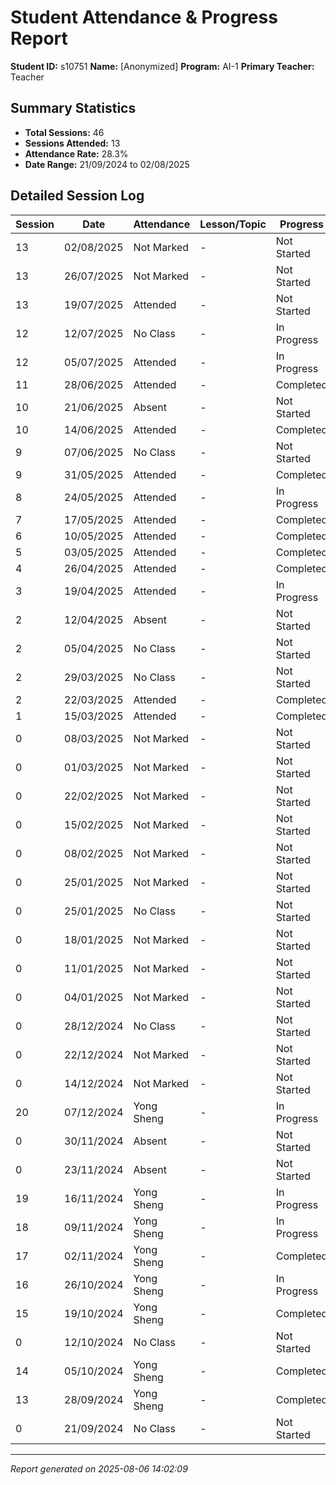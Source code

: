 # Student Attendance & Progress Report

**Student ID:** s10751
**Name:** [Anonymized]
**Program:** AI-1
**Primary Teacher:** Teacher

## Summary Statistics
- **Total Sessions:** 46
- **Sessions Attended:** 13
- **Attendance Rate:** 28.3%
- **Date Range:** 21/09/2024 to 02/08/2025

## Detailed Session Log

| Session | Date | Attendance | Lesson/Topic | Progress |
|---------|------|------------|--------------|----------|
| 13 | 02/08/2025 | Not Marked | - | Not Started |
| 13 | 26/07/2025 | Not Marked | - | Not Started |
| 13 | 19/07/2025 | Attended | - | Not Started |
| 12 | 12/07/2025 | No Class | - | In Progress |
| 12 | 05/07/2025 | Attended | - | In Progress |
| 11 | 28/06/2025 | Attended | - | Completed |
| 10 | 21/06/2025 | Absent | - | Not Started |
| 10 | 14/06/2025 | Attended | - | Completed |
| 9 | 07/06/2025 | No Class | - | Not Started |
| 9 | 31/05/2025 | Attended | - | Completed |
| 8 | 24/05/2025 | Attended | - | In Progress |
| 7 | 17/05/2025 | Attended | - | Completed |
| 6 | 10/05/2025 | Attended | - | Completed |
| 5 | 03/05/2025 | Attended | - | Completed |
| 4 | 26/04/2025 | Attended | - | Completed |
| 3 | 19/04/2025 | Attended | - | In Progress |
| 2 | 12/04/2025 | Absent | - | Not Started |
| 2 | 05/04/2025 | No Class | - | Not Started |
| 2 | 29/03/2025 | No Class | - | Not Started |
| 2 | 22/03/2025 | Attended | - | Completed |
| 1 | 15/03/2025 | Attended | - | Completed |
| 0 | 08/03/2025 | Not Marked | - | Not Started |
| 0 | 01/03/2025 | Not Marked | - | Not Started |
| 0 | 22/02/2025 | Not Marked | - | Not Started |
| 0 | 15/02/2025 | Not Marked | - | Not Started |
| 0 | 08/02/2025 | Not Marked | - | Not Started |
| 0 | 25/01/2025 | Not Marked | - | Not Started |
| 0 | 25/01/2025 | No Class | - | Not Started |
| 0 | 18/01/2025 | Not Marked | - | Not Started |
| 0 | 11/01/2025 | Not Marked | - | Not Started |
| 0 | 04/01/2025 | Not Marked | - | Not Started |
| 0 | 28/12/2024 | No Class | - | Not Started |
| 0 | 22/12/2024 | Not Marked | - | Not Started |
| 0 | 14/12/2024 | Not Marked | - | Not Started |
| 20 | 07/12/2024 | Yong Sheng | - | In Progress |
| 0 | 30/11/2024 | Absent | - | Not Started |
| 0 | 23/11/2024 | Absent | - | Not Started |
| 19 | 16/11/2024 | Yong Sheng | - | In Progress |
| 18 | 09/11/2024 | Yong Sheng | - | In Progress |
| 17 | 02/11/2024 | Yong Sheng | - | Completed |
| 16 | 26/10/2024 | Yong Sheng | - | In Progress |
| 15 | 19/10/2024 | Yong Sheng | - | Completed |
| 0 | 12/10/2024 | No Class | - | Not Started |
| 14 | 05/10/2024 | Yong Sheng | - | Completed |
| 13 | 28/09/2024 | Yong Sheng | - | Completed |
| 0 | 21/09/2024 | No Class | - | Not Started |

---
*Report generated on 2025-08-06 14:02:09*